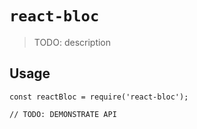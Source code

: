 # `react-bloc`

> TODO: description

## Usage

```
const reactBloc = require('react-bloc');

// TODO: DEMONSTRATE API
```
